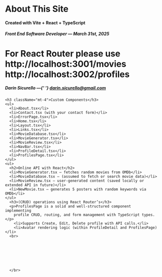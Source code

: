 <div className="container mt-4">
    <h1>About This Site</h1>
    <h4>Created with Vite + React + TypeScript</h4>
    <h5>Front End Software Developer — March 31st, 2025</h5>
    <h1> For React Router please use
         http://localhost:3001/movies
         http://localhost:3002/profiles</h1>
    <h5>
      Darin Sicurello —{' '}
      <a href="mailto:darin.sicurello@gmail.com">darin.sicurello@gmail.com</a>
    </h5>

    <h3 className="mt-4">Custom Components</h3>
    <ul>
      <li>About.tsx</li>
      <li>Contact.tsx (with your contact form)</li>
      <li>ErrorPage.tsx</li>
      <li>Home.tsx</li>
      <li>Layout.tsx</li>
      <li>Links.tsx</li>
      <li>MovieDatabase.tsx</li>
      <li>MovieGenerator.tsx</li>
      <li>MovieReview.tsx</li>
      <li>NavBar.tsx</li>
      <li>ProfileDetail.tsx</li>
      <li>ProfilesPage.tsx</li>
    </ul>
    <ul>
      <h2>Online API with React</h2>
      <li>MovieGenerator.tsx — fetches random movies from OMDb</li>
      <li>MovieDatabase.tsx — (assumed to fetch or search movie data)</li>
      <li>MovieReview.tsx — user-generated content (saved locally or extended API in future)</li>
      <li>NewMovie.tsx — generates 5 posters with random keywords via OMDb</li>
    </ul>
      <h3>(CRUD) operations using React Router’s</h3>
      <p>ProfilesPage is a solid and well-structured component implementing 
        profile CRUD, routing, and form management with TypeScript types.</p>
        <li>Supports Create, Edit, Delete profile with API calls.</li>
        <li>Avatar rendering logic (within ProfileDetail and ProfilesPage)</li>
      <br>
      
      
      
      
      
      
      
      </br>
  </div>

